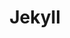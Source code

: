 ---
layout: tag-list
type: tag
title: Jekyll
slug: jekyll
category: 
   - log
   - guitar
sidebar: true
order: 1
description: >
    루비 기반 정적 웹사이트 생성기 (feat. Github Blog)
---